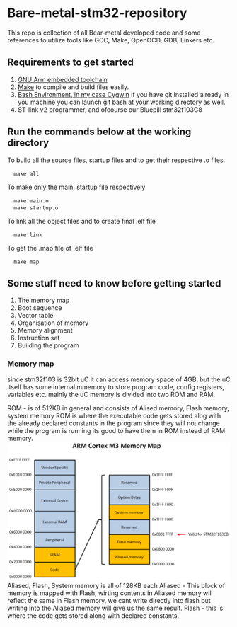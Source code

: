 # Bare-metal-stm32-repository
This repo is collection of all Bear-metal developed code and some references to utilize tools like GCC, Make, OpenOCD, GDB, Linkers etc.

## Requirements to get started
1. [GNU Arm embedded toolchain](https://developer.arm.com/tools-and-software/open-source-software/developer-tools/gnu-toolchain/gnu-rm/downloads)
2. [Make](http://gnuwin32.sourceforge.net/packages/make.htm) to compile and build files easily.
3. [Bash Environment, in my case Cygwin](https://cygwin.com/install.html) if you have git installed already in you machine you can launch git bash at your working directory as well.
4. ST-link v2 programmer, and ofcourse our Bluepill stm32f103C8



## Run the commands below at the working directory

To build all the source files, startup files and to get their respective .o files.

      make all 

To make only the main, startup file respectively

      make main.o 
      make startup.o
 
To link all the object files and to create final .elf file

      make link
      
To get the .map file of .elf file

      make map
      
  
## Some stuff need to know before getting started

1. The memory map
2. Boot sequence
3. Vector table
4. Organisation of memory
5. Memory alignment
6. Instruction set
7. Building the program

### Memory map

since stm32f103 is 32bit uC it can access memory space of 4GB, but the uC itself has some internal mmemory to store program code, config registers, variables etc.
mainly the uC memory is divided into two ROM and RAM.

ROM - is of 512KB in general and consists of Alised memory, Flash memory, system memory
ROM is where the executable code gets stored alog with the already declared constants in the program since they will not change while the program is running its good to have them in ROM instead of RAM memory.
![Memory map](https://github.com/yasirfaizahmed/Bare-metal-stm32-repository/blob/master/BARE_METAL_GUID/MemoryMap.png)
Aliased, Flash, System memory is all of 128KB each 
Aliased - This block of memory is mapped with Flash, wirting contents in Aliased memory will reflect the same in Flash memory, we cant write directly into flash but writing into the Aliased memory will give us the same result.
Flash - this is where the code gets stored along with declared constants.



